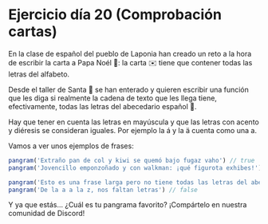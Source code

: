 # Ejercicio día 20 (Comprobación cartas)  

En la clase de español del pueblo de Laponia han creado un reto a la hora de escribir la carta a Papa Noél 🎅: la carta ✉️ tiene que contener todas las letras del alfabeto.   

Desde el taller de Santa 🎅 se han enterado y quieren escribir una función que les diga si realmente la cadena de texto que les llega tiene, efectivamente, todas las letras del abecedario español 🔎.   

Hay que tener en cuenta las letras en mayúscula y que las letras con acento y diéresis se consideran iguales. Por ejemplo la á y la ä cuenta como una a.   

Vamos a ver unos ejemplos de frases:   
```javascript   
pangram('Extraño pan de col y kiwi se quemó bajo fugaz vaho') // true   
pangram('Jovencillo emponzoñado y con walkman: ¡qué figurota exhibes!') // true   

pangram('Esto es una frase larga pero no tiene todas las letras del abecedario') // false   
pangram('De la a a la z, nos faltan letras') // false   
```      

Y ya que estás... ¿Cuál es tu pangrama favorito? ¡Compártelo en nuestra comunidad de Discord!     
